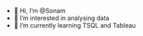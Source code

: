 - 👋 Hi, I’m @Sonam
- 👀 I’m interested in analysing data
- 🌱 I’m currently learning TSQL and Tableau 


<!---
Sonam2018/Sonam2018 is a ✨ special ✨ repository because its `README.md` (this file) appears on your GitHub profile.
You can click the Preview link to take a look at your changes.
--->
